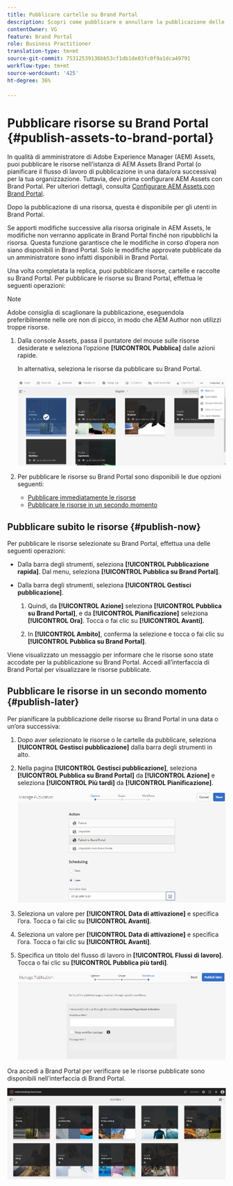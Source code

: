 ```yaml
---
title: Pubblicare cartelle su Brand Portal
description: Scopri come pubblicare e annullare la pubblicazione delle risorse su Brand Portal.
contentOwner: VG
feature: Brand Portal
role: Business Practitioner
translation-type: tm+mt
source-git-commit: 75312539136bb53cf1db1de03fc0f9a1dca49791
workflow-type: tm+mt
source-wordcount: '425'
ht-degree: 36%

---
```



# Pubblicare risorse su Brand Portal {#publish-assets-to-brand-portal}

In qualità di amministratore di Adobe Experience Manager (AEM) Assets, puoi pubblicare le risorse nell’istanza di AEM Assets Brand Portal (o pianificare il flusso di lavoro di pubblicazione in una data/ora successiva) per la tua organizzazione. Tuttavia, devi prima configurare AEM Assets con Brand Portal. Per ulteriori dettagli, consulta [Configurare AEM Assets con Brand Portal](configure-aem-assets-with-brand-portal.md).

Dopo la pubblicazione di una risorsa, questa è disponibile per gli utenti in Brand Portal.

Se apporti modifiche successive alla risorsa originale in AEM Assets, le modifiche non verranno applicate in Brand Portal finché non ripubblichi la risorsa. Questa funzione garantisce che le modifiche in corso d’opera non siano disponibili in Brand Portal. Solo le modifiche approvate pubblicate da un amministratore sono infatti disponibili in Brand Portal.

Una volta completata la replica, puoi pubblicare risorse, cartelle e raccolte su Brand Portal. Per pubblicare le risorse su Brand Portal, effettua le seguenti operazioni:

>[!NOTE]
>
>Adobe consiglia di scaglionare la pubblicazione, eseguendola preferibilmente nelle ore non di picco, in modo che AEM Author non utilizzi troppe risorse.

1. Dalla console Assets, passa il puntatore del mouse sulle risorse desiderate e seleziona l’opzione **[!UICONTROL Pubblica]** dalle azioni rapide.

   In alternativa, seleziona le risorse da pubblicare su Brand Portal.

   ![publish2bp-2](assets/publish2bp-2.png)

2. Per pubblicare le risorse su Brand Portal sono disponibili le due opzioni seguenti:
   * [Pubblicare immediatamente le risorse](#publish-now)
   * [Pubblicare le risorse in un secondo momento](#publish-later)

## Pubblicare subito le risorse {#publish-now}

Per pubblicare le risorse selezionate su Brand Portal, effettua una delle seguenti operazioni:

* Dalla barra degli strumenti, seleziona **[!UICONTROL Pubblicazione rapida]**. Dal menu, seleziona **[!UICONTROL Pubblica su Brand Portal]**.

* Dalla barra degli strumenti, seleziona **[!UICONTROL Gestisci pubblicazione]**.

   1. Quindi, da **[!UICONTROL Azione]** seleziona **[!UICONTROL Pubblica su Brand Portal]**, e da **[!UICONTROL Pianificazione]** seleziona **[!UICONTROL Ora]**. Tocca o fai clic su **[!UICONTROL Avanti].**

   2. In **[!UICONTROL Ambito]**, conferma la selezione e tocca o fai clic su **[!UICONTROL Pubblica su Brand Portal]**.

Viene visualizzato un messaggio per informare che le risorse sono state accodate per la pubblicazione su Brand Portal. Accedi all’interfaccia di Brand Portal per visualizzare le risorse pubblicate.

## Pubblicare le risorse in un secondo momento {#publish-later}

Per pianificare la pubblicazione delle risorse su Brand Portal in una data o un’ora successiva:

1. Dopo aver selezionato le risorse o le cartelle da pubblicare, seleziona **[!UICONTROL Gestisci pubblicazione]** dalla barra degli strumenti in alto.
2. Nella pagina **[!UICONTROL Gestisci pubblicazione]**, seleziona **[!UICONTROL Pubblica su Brand Portal]** da **[!UICONTROL Azione]** e seleziona **[!UICONTROL Più tardi]** da **[!UICONTROL Pianificazione]**.

   ![publishlaterbp-1](assets/publishlaterbp-1.png)

3. Seleziona un valore per **[!UICONTROL Data di attivazione]** e specifica l’ora. Tocca o fai clic su **[!UICONTROL Avanti]**.
4. Seleziona un valore per **[!UICONTROL Data di attivazione]** e specifica l’ora. Tocca o fai clic su **[!UICONTROL Avanti]**.
5. Specifica un titolo del flusso di lavoro in **[!UICONTROL Flussi di lavoro]**. Tocca o fai clic su **[!UICONTROL Pubblica più tardi]**.

   ![publishworkflow](assets/publishworkflow.png)

Ora accedi a Brand Portal per verificare se le risorse pubblicate sono disponibili nell’interfaccia di Brand Portal.

![bp_631_landing_page](assets/bp_landing_page.png)
